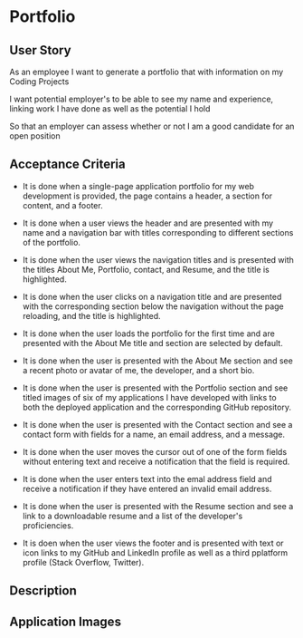 # Portfolio

## User Story

As an employee I want to generate a portfolio that with information on my Coding Projects

I want potential employer's to be able to see my name and experience, linking work I have done as well as the potential I hold

So that an employer can assess whether or not I am a good candidate for an open position

## Acceptance Criteria

* It is done when a single-page application portfolio for my web development is provided, the page contains a header, a section for content, and a footer.

* It is done when a user views the header and are presented with my name and a navigation bar with titles corresponding to different sections of the portfolio.

* It is done when the user views the navigation titles and is presented with the titles About Me, Portfolio, contact, and Resume, and the title is highlighted.

* It is done when the user clicks on a navigation title and are presented with the corresponding section below the navigation without the page reloading, and the title is highlighted.

* It is done when the user loads the portfolio for the first time and are presented with the About Me title and section are selected by default.

* It is done when the user is presented with the About Me section and see a recent photo or avatar of me, the developer, and a short bio.

* It is done when the user is presented with the Portfolio section and see titled images of six of my applications I have developed with links to both the deployed application and the corresponding GitHub repository.

* It is done when the user is presented with the Contact section and see a contact form with fields for a name, an email address, and a message.

* It is done when the user moves the cursor out of one of the form fields without entering text and receive a notification that the field is required.

* It is done when the user enters text into the emal address field and receive a notification if they have entered an invalid email address.

* It is done when the user is presented with the Resume section and see a link to a downloadable resume and a list of the developer's proficiencies.

* It is doen when the user views the footer and is presented with text or icon links to my GitHub and LinkedIn profile as well as a third pplatform profile (Stack Overflow, Twitter).

## Description



## Application Images

